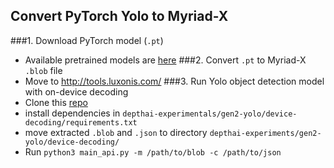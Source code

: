 ## Convert PyTorch Yolo to Myriad-X

###1. Download PyTorch model (`.pt`)
* Available pretrained models are [here](https://github.com/WongKinYiu/yolov7#performance)
###2. Convert `.pt` to Myriad-X `.blob` file 
* Move to http://tools.luxonis.com/
###3. Run Yolo object detection model with on-device decoding
* Clone this [repo](https://github.com/luxonis/depthai-experiments/tree/master/gen2-yolo/device-decoding)
* install dependencies in `depthai-experimentals/gen2-yolo/device-decoding/requirements.txt`
* move extracted `.blob` and `.json` to directory `depthai-experiments/gen2-yolo/device-decoding/`
* Run `python3 main_api.py -m /path/to/blob -c /path/to/json`

